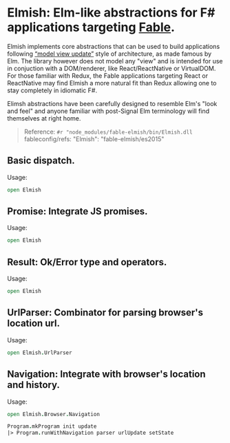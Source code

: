 Elmish: Elm-like abstractions for F# applications targeting [Fable](https://fable-compiler.github.io/).
=======

Elmish implements core abstractions that can be used to build applications following [“model view update”](http://www.elm-tutorial.org/en/02-elm-arch/01-introduction.html) style of architecture, as made famous by Elm.
The library however does not model any "view" and is intended for use in conjuction with a DOM/renderer, like React/ReactNative or VirtualDOM.  
For those familiar with Redux, the Fable applications targeting React or ReactNative may find Elmish a more natural fit than Redux allowing one to stay completely in idiomatic F#. 

Elimsh abstractions have been carefully designed to resemble Elm's "look and feel" and anyone familiar with post-Signal Elm terminology will find themselves at right home.

> Reference: `#r "node_modules/fable-elmish/bin/Elmish.dll`
> fableconfig/refs: "Elmish": "fable-elmish/es2015"

## Basic dispatch.

Usage:
```fsharp
open Elmish
```

## Promise: Integrate JS promises.
Usage:
```fsharp
open Elmish
```

## Result: Ok/Error type and operators.
Usage:
```fsharp
open Elmish
```

## UrlParser: Combinator for parsing browser's location url.
Usage:
```fsharp
open Elmish.UrlParser
```

## Navigation: Integrate with browser's location and history.
Usage:
```fsharp
open Elmish.Browser.Navigation

Program.mkProgram init update
|> Program.runWithNavigation parser urlUpdate setState

```